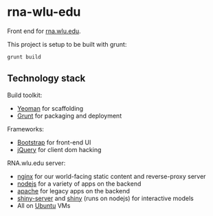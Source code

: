 rna-wlu-edu
===========

Front end for [rna.wlu.edu](http://rna.wlu.edu).

This project is setup to be built with grunt:

```js
grunt build
```

## Technology stack

Build toolkit:

* [Yeoman](http://yeoman.io/) for scaffolding
* [Grunt](http://gruntjs.com/) for packaging and deployment

Frameworks:

* [Bootstrap](http://getbootstrap.com/) for front-end UI
* [jQuery](http://jquery.com/) for client dom hacking

RNA.wlu.edu server:

* [nginx](http://nginx.org/) for our world-facing static content and reverse-proxy server
* [nodejs](http://nodejs.org/) for a variety of apps on the backend
* [apache](http://httpd.apache.org/) for legacy apps on the backend
* [shiny-server](https://github.com/rstudio/shiny-server) and [shiny](http://www.rstudio.com/shiny/) (runs on nodejs) for interactive models
* All on [Ubuntu](http://www.ubuntu.com/server) VMs




